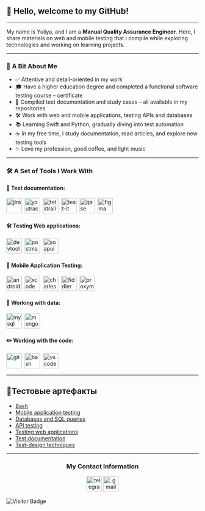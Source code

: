
## 👋 Hello, welcome to my GitHub!

---

My name is Yuliуa, and I am a **Manual Quality Assurance Engineer**. Here, I share materials on web and mobile testing that I compile while exploring technologies and working on learning projects.

---

### 📝 **A Bit About Me**  
- ✅ Attentive and detail-oriented in my work
- 🎓 Have a higher education degree and completed a functional software testing course – certificate 
- 📂 Compiled test documentation and study cases – all available in my repositories
- 🛠 Work with web and mobile applications, testing APIs and databases  
- 📚 Learning Swift and Python, gradually diving into test automation
- ☕ In my free time, I study documentation, read articles, and explore new testing tools
- ✨ Love my profession, good coffee, and light music

---
 
### 🛠 **A Set of Tools I Work With**  

#### 📁 Test documentation:
<div>
  <img src="https://cdn.jsdelivr.net/gh/devicons/devicon/icons/jira/jira-original.svg" title="jira" alt="jira" width="40" height="40"/>&nbsp
  <img src="https://upload.wikimedia.org/wikipedia/commons/thumb/8/8d/YouTrack_Icon.svg/1024px-YouTrack_Icon.svg.png?20200803082248" title="youtrack" alt="youtrack" width="40" height="40"/>&nbsp
  <img src="https://codahosted.io/packs/21236/unversioned/assets/LOGO/ba1091c59bab89cd2fd0f289622731fe16113d7b00905abe64759c313a4b73b76c1b0426076ed76cb74752234c734131df46992d5b8b48fc13e264240e4f7119f736cfeb64df36ded54b5cbf6198b9cadedf18dd0cac5c7dbcd16e6336c29363cd1292ba" title="testrail" alt="tetstrail" width="40" height="40"/>&nbsp
  <img src="https://docs.testit.software/images/testit_logo_icon_blue.png" title="test-it" alt="test-it" width="40" height="40"/>&nbsp
  <img src="https://luna1.co/eb0187.png" title="qase" alt="qase" width="40" height="40"/>&nbsp
  <img src="https://cdn.jsdelivr.net/gh/devicons/devicon/icons/figma/figma-original.svg" title="figma" alt="figma" width="40" height="40"/>&nbsp
</div>

#### 🛠 Testing Web applications:
<div>
  <img src="https://d33wubrfki0l68.cloudfront.net/38b5c953a4667366685d55db55d057c86db1fc54/a0fdc/static/acae6b24d940347661ca901ea07f47c1/chrome-dev-logo-icon.png" title="devtools" alt="devtools" width="40" height="40"/>&nbsp
  <img src="https://seeklogo.com/images/P/postman-logo-0087CA0D15-seeklogo.com.png" title="postman" alt="postman" width="40" height="40"/>&nbsp
  <img src="https://static0.smartbear.co/smartbearbrand/media/images/home/soapui-icon.svg" title="soapui" alt="soapui" width="40" height="40"/>&nbsp
</div>

#### 📱 Mobile Application Testing:
<div>
  <img src="https://cdn.jsdelivr.net/gh/devicons/devicon/icons/androidstudio/androidstudio-original.svg" title="android-studio" alt="android-studio" width="40" height="40"/>&nbsp
  <img src="https://cdn.jsdelivr.net/gh/devicons/devicon/icons/xcode/xcode-original.svg" title="xcode" alt="xcode" width="40" height="40"/>&nbsp
  <img src="https://cdn.icon-icons.com/icons2/3053/PNG/512/charles_proxy_macos_bigsur_icon_190302.png" title="charles-proxy" alt="charles-proxy" width="40" height="40"/>&nbsp
  <img src="https://www.megaleechers.com/storage/Fiddler-Everywhere-Icon.png" title="fiddler" alt="fiddler" width="40" height="40"/>&nbsp
  <img src="https://pbs.twimg.com/profile_images/1589614420766126080/slAIVDtr_400x400.jpg" title="proxyman" alt="proxyman" width="40" height="40"/>&nbsp
</div>

#### 💾 Working with data:
<div>
  <img src="https://cdn.jsdelivr.net/gh/devicons/devicon/icons/mysql/mysql-original.svg" title="mysql" alt="mysql" width="40" height="40"/>&nbsp
  <img src="https://cdn.jsdelivr.net/gh/devicons/devicon/icons/mongodb/mongodb-original.svg" title="mongodb" alt="mongodb" width="40" height="40"/>&nbsp
</div>

#### ✏️ Working with the code:
<div>
  <img src="https://cdn.jsdelivr.net/gh/devicons/devicon/icons/git/git-original.svg" title="git" alt="git" width="40" height="40"/>&nbsp
  <img src="https://upload.wikimedia.org/wikipedia/commons/thumb/4/4b/Bash_Logo_Colored.svg/1024px-Bash_Logo_Colored.svg.png?20180723054350" title="bash" alt="bash" width="40" height="40"/>&nbsp
  <img src="https://cdn.jsdelivr.net/gh/devicons/devicon/icons/vscode/vscode-original.svg" title="vscode" alt="vscode" width="40" height="40"/>&nbsp 
</div>

---

<h2> 📝Тестовые артефакты </h2>
<p> 
 <ul>
<li>  <a href="https://github.com/ukondral/git_bash">Bash</a>  </li>
<li>  <a href="https://github.com/ukondral/mobile">Mobile application testing</a>  </li>
<li>  <a href="https://github.com/ukondral/database"> Databases and SQL queries </a>   </li>
<li>  <a href="https://github.com/ukondral/api"> API testing </a>   </li>
<li>  <a href="https://github.com/ukondral/web"> Testing web applications </a>  </li>
<li>  <a href="https://github.com/ukondral/docs"> Test documentation </a>  </li>
<li>  <a href="https://github.com/ukondral/design"> Test-design techniques </a>  </li>
</ul>
</p>

---
</p>
<h3 align="center"> My Contact Information </h3>
<p align="center">
<a href="https://t.me/ukondral" target="_blank"><img src="https://cdn-icons-png.flaticon.com/512/2111/2111646.png" width="40" height="40" alt="telegram" /></a>   
<a href= "ukondral@gmail.com"><img src="https://img.icons8.com/?size=512&id=P7UIlhbpWzZm&format=png" width="40" height="40" alt="gmail"/></a>
</p>


![Visitor Badge](https://visitor-badge.laobi.icu/badge?page_id=ukondral)
